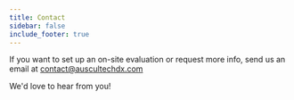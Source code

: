 ```yaml
---
title: Contact
sidebar: false
include_footer: true
---
```


If you want to set up an on-site evaluation or request more info, send us an email at contact@auscultechdx.com

We'd love to hear from you! 